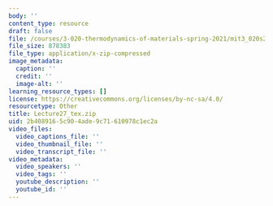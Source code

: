 ```yaml
---
body: ''
content_type: resource
draft: false
file: /courses/3-020-thermodynamics-of-materials-spring-2021/mit3_020s21_lecture27_tex.zip
file_size: 878383
file_type: application/x-zip-compressed
image_metadata:
  caption: ''
  credit: ''
  image-alt: ''
learning_resource_types: []
license: https://creativecommons.org/licenses/by-nc-sa/4.0/
resourcetype: Other
title: Lecture27_tex.zip
uid: 2b408916-5c90-4ade-9c71-610978c1ec2a
video_files:
  video_captions_file: ''
  video_thumbnail_file: ''
  video_transcript_file: ''
video_metadata:
  video_speakers: ''
  video_tags: ''
  youtube_description: ''
  youtube_id: ''
---
```

